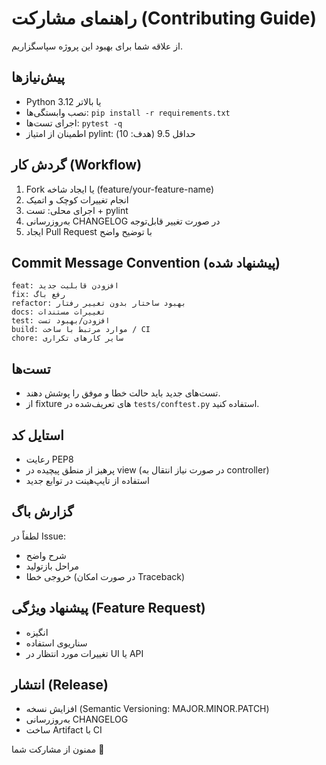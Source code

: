 # راهنمای مشارکت (Contributing Guide)

از علاقه شما برای بهبود این پروژه سپاسگزاریم.

## پیش‌نیازها
- Python 3.12 یا بالاتر
- نصب وابستگی‌ها: `pip install -r requirements.txt`
- اجرای تست‌ها: `pytest -q`
- اطمینان از امتیاز pylint: حداقل 9.5 (هدف: 10)

## گردش کار (Workflow)
1. Fork یا ایجاد شاخه (feature/your-feature-name)
2. انجام تغییرات کوچک و اتمیک
3. اجرای محلی: تست + pylint
4. به‌روزرسانی CHANGELOG در صورت تغییر قابل‌توجه
5. ایجاد Pull Request با توضیح واضح

## Commit Message Convention (پیشنهاد شده)
```
feat: افزودن قابلیت جدید
fix: رفع باگ
refactor: بهبود ساختار بدون تغییر رفتار
docs: تغییرات مستندات
test: افزودن/بهبود تست
build: موارد مرتبط با ساخت / CI
chore: سایر کارهای تکراری
```

## تست‌ها
- تست‌های جدید باید حالت خطا و موفق را پوشش دهند.
- از fixture های تعریف‌شده در `tests/conftest.py` استفاده کنید.

## استایل کد
- رعایت PEP8
- پرهیز از منطق پیچیده در view (در صورت نیاز انتقال به controller)
- استفاده از تایپ‌هینت در توابع جدید

## گزارش باگ
لطفاً در Issue:
- شرح واضح
- مراحل بازتولید
- خروجی خطا (در صورت امکان Traceback)

## پیشنهاد ویژگی (Feature Request)
- انگیزه
- سناریوی استفاده
- تغییرات مورد انتظار در UI یا API

## انتشار (Release)
- افزایش نسخه (Semantic Versioning: MAJOR.MINOR.PATCH)
- به‌روزرسانی CHANGELOG
- ساخت Artifact با CI

ممنون از مشارکت شما 🌱
